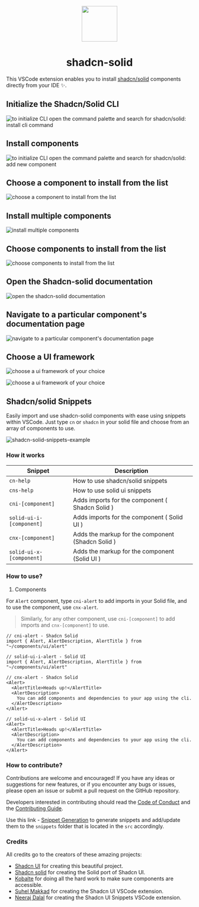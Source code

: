 <p align="center">
 <img align="center" src="https://raw.githubusercontent.com/selemondev/vscode-shadcn-solid/master/src/images/logo.png" height="96" />
 <h1 align="center">
  shadcn-solid
 </h1>
</p>

This VSCode extension enables you to install [shadcn/solid](https://solid-ui-components.vercel.app) components directly from your IDE ✨.

## Initialize the Shadcn/Solid CLI

![to initialize CLI open the command palette and search for shadcn/solid: install cli command](https://raw.githubusercontent.com/selemondev/vscode-shadcn-solid/master/src/assets/images/init-cli.png)

## Install components

![to initialize CLI open the command palette and search for shadcn/solid: add new component](https://raw.githubusercontent.com/selemondev/vscode-shadcn-solid/master/src/assets/images/add-new-component.png)

## Choose a component to install from the list

![choose a component to install from the list](https://raw.githubusercontent.com/selemondev/vscode-shadcn-solid/master/src/assets/images/add-new-component-preview.png)

## Install multiple components

![install multiple components](https://raw.githubusercontent.com/selemondev/vscode-shadcn-solid/master/src/assets/images/add-multiple-components.png)

## Choose components to install from the list
![choose components to install from the list](https://raw.githubusercontent.com/selemondev/vscode-shadcn-solid/master/src/assets/images/add-multiple-components-preview.png)

## Open the Shadcn-solid documentation

![open the shadcn-solid documentation](https://raw.githubusercontent.com/selemondev/vscode-shadcn-solid/master/src/assets/images/shadcn-solid-docs.png)

## Navigate to a particular component's documentation page

![navigate to a particular component's documentation page](https://raw.githubusercontent.com/selemondev/vscode-shadcn-solid/master/src/assets/images/shadcn-solid-component-docs.png)

## Choose a UI framework
![choose a ui framework of your choice](https://raw.githubusercontent.com/selemondev/vscode-shadcn-solid/master/src/assets/images/choose-ui-framework.png)

![choose a ui framework of your choice](https://raw.githubusercontent.com/selemondev/vscode-shadcn-solid/master/src/assets/images/ui-framework.png)


## Shadcn/solid Snippets

Easily import and use shadcn-solid components with ease using snippets within VSCode. Just type `cn` or `shadcn` in your solid file and choose from an array of components to use.

![shadcn-solid-snippets-example](https://raw.githubusercontent.com/selemondev/vscode-shadcn-solid/master/src/assets/images/shadcn-solid-import.png)

### How it works

| Snippet           | Description                            |
| ----------------- | -------------------------------------- |
| `cn-help`         | How to use shadcn/solid snippets       |
| `cns-help`         | How to use solid ui snippets       |
| `cni-[component]` | Adds imports for the component ( Shadcn Solid )         |
| `solid-ui-i-[component]` | Adds imports for the component ( Solid UI )   |
| `cnx-[component]` | Adds the markup for the component (Shadcn Solid ) |
| `solid-ui-x-[component]` | Adds the markup for the component (Solid UI ) |

### How to use?

1. Components

For `Alert` component, type `cni-alert` to add imports in your Solid file, and to use the component, use `cnx-alert`.

> Similarly, for any other component, use `cni-[component]` to add imports and `cnx-[component]` to use.

```tsx
// cni-alert - Shadcn Solid
import { Alert, AlertDescription, AlertTitle } from "~/components/ui/alert"

// solid-ui-i-alert - Solid UI
import { Alert, AlertDescription, AlertTitle } from "~/components/ui/alert"

// cnx-alert - Shadcn Solid
<Alert>
  <AlertTitle>Heads up!</AlertTitle>
  <AlertDescription>
    You can add components and dependencies to your app using the cli.
  </AlertDescription>
</Alert>

// solid-ui-x-alert - Solid UI
<Alert>
  <AlertTitle>Heads up!</AlertTitle>
  <AlertDescription>
    You can add components and dependencies to your app using the cli.
  </AlertDescription>
</Alert>
```

### How to contribute?

Contributions are welcome and encouraged! If you have any ideas or suggestions for new features, or if you encounter any bugs or issues, please open an issue or submit a pull request on the GitHub repository. 

Developers interested in contributing should read the [Code of Conduct](./CODE_OF_CONDUCT.md) and the [Contributing Guide](./CONTRIBUTING.md).

Use this link - [Snippet Generation](https://snippet-generator.app/?description=https%3A%2F%2Fsolid-ui-components.vercel.app%2Fdocs%2Fcomponents&tabtrigger=shadcn-&snippet=&mode=vscode) to generate snippets and add/update them to the `snippets` folder that is located in the `src` accordingly.


### Credits 

All credits go to the creators of these amazing projects:

- [Shadcn UI](https://ui.shadcn.com) for creating this beautiful project.
- [Shadcn solid](https://solid-ui-components.vercel.app/) for creating the Solid port of Shadcn UI.
- [Kobalte](https://kobalte.dev/docs/core/overview/introduction) for doing all the hard work to make sure components are accessible.
- [Suhel Makkad](https://github.com/SuhelMakkad/vscode-shadcn-ui) for creating the Shadcn UI VSCode extension.
- [Neeraj Dalal](https://github.com/nrjdalal/shadcn-ui-snippets) for creating the Shadcn UI Snippets VSCode extension.
